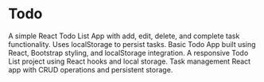 # Todo 
 A simple React Todo List App with add, edit, delete, and complete task functionality. Uses localStorage to persist tasks.  Basic Todo App built using React, Bootstrap styling, and localStorage integration.  A responsive Todo List project using React hooks and local storage.  Task management React app with CRUD operations and persistent storage.
